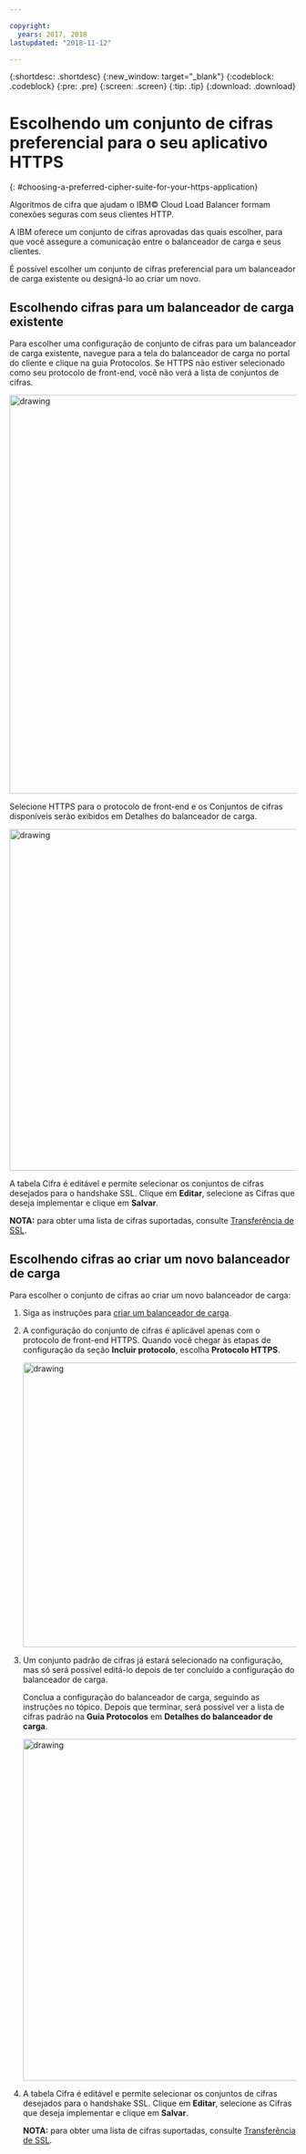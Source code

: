 ```yaml
---

copyright:
  years: 2017, 2018
lastupdated: "2018-11-12"

---
```


{:shortdesc: .shortdesc}
{:new_window: target="_blank"}
{:codeblock: .codeblock}
{:pre: .pre}
{:screen: .screen}
{:tip: .tip}
{:download: .download}

# Escolhendo um conjunto de cifras preferencial para o seu aplicativo HTTPS
{: #choosing-a-preferred-cipher-suite-for-your-https-application}

Algoritmos de cifra que ajudam o IBM© Cloud Load Balancer formam conexões seguras com
seus clientes HTTP.

A IBM oferece um conjunto de cifras aprovadas das quais escolher, para que você assegure a comunicação entre o balanceador de carga e seus clientes.

É possível escolher um conjunto de cifras preferencial para um balanceador de carga existente ou designá-lo ao criar um novo. 

## Escolhendo cifras para um balanceador de carga existente
Para escolher uma configuração de conjunto de cifras para um balanceador de carga existente, navegue para a tela do balanceador de carga no portal do cliente e clique na guia Protocolos.  Se HTTPS não estiver selecionado como seu protocolo de front-end, você não verá a lista de conjuntos de cifras.

  <img src="images/DetailsFlow-HTTPSUnselected.png" alt="drawing" style="width: 700px;"/>
  
Selecione HTTPS para o protocolo de front-end e os Conjuntos de cifras disponíveis serão exibidos em Detalhes do balanceador de carga. 

  <img src="images/DetailsFlow-CustomCipherSelection.png" alt="drawing" style="width: 600px;"/>
  
A tabela Cifra é editável e permite selecionar os conjuntos de cifras desejados para o handshake SSL. Clique em **Editar**, selecione as Cifras que deseja implementar e clique em **Salvar**.
  
**NOTA:** para obter uma lista de cifras suportadas, consulte [Transferência de SSL](/docs/infrastructure/loadbalancer-service?topic=loadbalancer-service-ssl-offload-with-ibm-cloud-load-balancer).

## Escolhendo cifras ao criar um novo balanceador de carga

Para escolher o conjunto de cifras ao criar um novo balanceador de carga:

1. Siga as instruções para [criar um balanceador de carga](/docs/infrastructure/loadbalancer-service?topic=loadbalancer-service-creating-an-ibm-cloud-load-balancer#creating-an-ibm-cloud-load-balancer).
  
2. A configuração do conjunto de cifras é aplicável apenas com o protocolo de front-end HTTPS. Quando você chegar às etapas de configuração da seção **Incluir protocolo**, escolha **Protocolo HTTPS**.

	<img src="images/ProvisioningFlow-CustomCiphers.png" alt="drawing" style="width: 500px;"/>
  
3. Um conjunto padrão de cifras já estará selecionado na configuração, mas só será possível editá-lo depois de ter concluído a configuração do balanceador de carga. 
  
	Conclua a configuração do balanceador de carga, seguindo as instruções no tópico. Depois que terminar, será possível ver a lista de cifras padrão na **Guia Protocolos** em **Detalhes do balanceador de carga**.

	<img src="images/View-CustomCiphers.png" alt="drawing" style="width: 600px;"/>
  
4. A tabela Cifra é editável e permite selecionar os conjuntos de cifras desejados para o handshake SSL. Clique em **Editar**, selecione as Cifras que deseja implementar e clique em **Salvar**.
	
	**NOTA:** para obter uma lista de cifras suportadas, consulte [Transferência de SSL](/docs/infrastructure/loadbalancer-service?topic=loadbalancer-service-ssl-offload-with-ibm-cloud-load-balancer).
